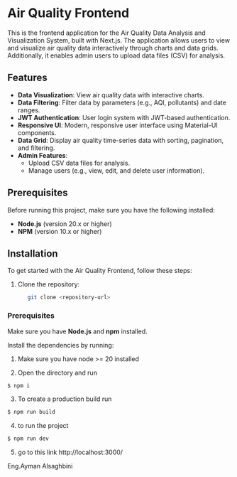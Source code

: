 # Air Quality Frontend

This is the frontend application for the Air Quality Data Analysis and Visualization System, built with Next.js. The application allows users to view and visualize air quality data interactively through charts and data grids. Additionally, it enables admin users to upload data files (CSV) for analysis.

## Features

- **Data Visualization**: View air quality data with interactive charts.
- **Data Filtering**: Filter data by parameters (e.g., AQI, pollutants) and date ranges.
- **JWT Authentication**: User login system with JWT-based authentication.
- **Responsive UI**: Modern, responsive user interface using Material-UI components.
- **Data Grid**: Display air quality time-series data with sorting, pagination, and filtering.
- **Admin Features**:
  - Upload CSV data files for analysis.
  - Manage users (e.g., view, edit, and delete user information).

## Prerequisites

Before running this project, make sure you have the following installed:

- **Node.js** (version 20.x or higher)
- **NPM** (version 10.x or higher)

## Installation

To get started with the Air Quality Frontend, follow these steps:

1. Clone the repository:

   ```bash
      git clone <repository-url>   
   ```

### Prerequisites

Make sure you have **Node.js** and **npm** installed.

Install the dependencies by running:

1. Make sure you have node >= 20 installed

2. Open the directory and run 
  ```bash
  $ npm i
  ```

3. To create a production build run  
  ```bash
  $ npm run build
   ```

4. to run the project 
  ```bash
  $ npm run dev
  ```

5. go to this link http://localhost:3000/


Eng.Ayman Alsaghbini